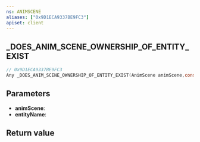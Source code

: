```yaml
---
ns: ANIMSCENE
aliases: ["0x9D1ECA9337BE9FC3"]
apiset: client
---
```

## _DOES_ANIM_SCENE_OWNERSHIP_OF_ENTITY_EXIST

```c
// 0x9D1ECA9337BE9FC3
Any _DOES_ANIM_SCENE_OWNERSHIP_OF_ENTITY_EXIST(AnimScene animScene,const char* entityName);
```


## Parameters
* **animScene**:
* **entityName**:

## Return value